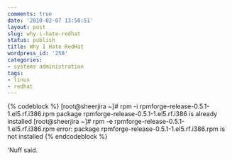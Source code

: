 ```yaml
---
comments: true
date: '2010-02-07 13:50:51'
layout: post
slug: why-i-hate-redhat
status: publish
title: Why I Hate RedHat
wordpress_id: '258'
categories:
- systems administration
tags:
- linux
- redhat
---
```


{% codeblock %}
[root@sheerjira ~]# rpm -i rpmforge-release-0.5.1-1.el5.rf.i386.rpm
        package rpmforge-release-0.5.1-1.el5.rf.i386 is already installed
[root@sheerjira ~]# rpm -e rpmforge-release-0.5.1-1.el5.rf.i386.rpm
error: package rpmforge-release-0.5.1-1.el5.rf.i386.rpm is not installed
{% endcodeblock %}

'Nuff said.
